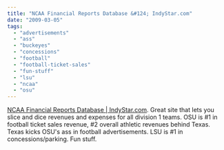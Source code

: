 ```yaml
---
title: "NCAA Financial Reports Database &#124; IndyStar.com"
date: "2009-03-05"
tags: 
  - "advertisements"
  - "ass"
  - "buckeyes"
  - "concessions"
  - "football"
  - "football-ticket-sales"
  - "fun-stuff"
  - "lsu"
  - "ncaa"
  - "osu"
---
```


[NCAA Financial Reports Database | IndyStar.com](http://www2.indystar.com/NCAA_financial_reports/revenue_stat/show_field_rank). Great site that lets you slice and dice revenues and expenses for all division 1 teams. OSU is #1 in football ticket sales revenue, #2 overall athletic revenues behind Texas. Texas kicks OSU's ass in football advertisements. LSU is #1 in concessions/parking. Fun stuff.
